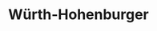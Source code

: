 ---
title: "Würth-Hohenburger"
url: /tamsweg/wuerth-hohenburger-hans-schmid-strasse/
shop: Baumarkt
---